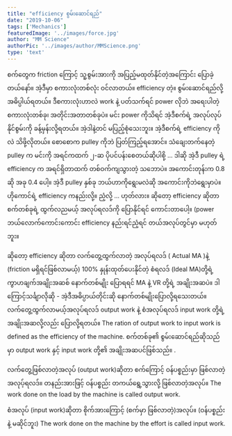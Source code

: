 ```yaml
---
title: "efficiency စွမ်းဆောင်ရည်"
date: "2019-10-06"
tags: ['Mechanics']
featuredImage: '../images/force.jpg'
author: "MM Science"
authorPic: '../images/author/MMScience.png'
type: 'text'
---
```

စက်တွေက friction ကြောင့် သူ့စွမ်းအားကို အပြည့်မထုတ်နိုင်တဲ့အကြောင်း ပြောခဲ့တယ်နော်။ အဲ့ဒီမှာ စကားလုံးတစ်လုံး ဝင်လာတယ်။ efficiency တဲ့။ စွမ်းဆောင်ရည်လို့ အဓိပ္ပါယ်ရတယ်။ ဒီစကားလုံးဟာလဲ work နဲ့ ပတ်သက်ရင် power လိုဘဲ အရေးပါတဲ့ စကားလုံးတစ်ခု၊ အတိုင်းအတာတစ်ခုပဲ။ မင်း power ကိုသိရင် အဲ့ဒီစက်ရဲ့ အလုပ်လုပ်နိုင်စွမ်းကို ခန့်မှန်းလို့ရတယ်။ အဲ့ဒါနဲ့တင် မပြည့်စုံသေးဘူး။ အဲ့ဒီစက်ရဲ့ efficiency ကိုလဲ သိဖို့လိုတယ်။ စောစောက pulley ကိုဘဲ ပြတ်ကြည့်ရအောင်။ သံချေးတက်နေတဲ့ pulley က မင်းကို အရင်ကထက် ၂-ဆ ပိုပင်ပန်းစေတယ်ဆိုပါစို့ ... ဒါဆို အဲ့ဒီ pulley ရဲ့ efficiency က အရင်ရှိတာထက် တစ်ဝက်ကျသွားတဲ့ သဘောပဲ။ အကောင်းတုန်းက 0.8 ဆို အခု 0.4 ပေါ့။ အဲ့ဒီ pulley နှစ်ခု ဘယ်ဟာကိုရွေးမလဲဆို အကောင်းကိုဘဲရွေးမှာပဲ။ ဟိုကောင်ရဲ့ efficiency ကနည်းလို့။ ညံ့လို့ ... ဟုတ်လား။ ဆိုတော့ efficiency ဆိုတာ စက်တစ်ခုရဲ့ ထွက်လညမယ့် အလုပ်ရလဒ်ကို ပြောနိုင်ရင် ကောင်းတာပေါ့။ (power ဘယ်လောက်ကောင်းကောင်း efficiency နည်းရင်ညံ့ရင် တယ်အလုပ်တွင်မှာ မဟုတ်ဘူး။

ဆိုတော့ efficiency ဆိုတာ လက်တွေ့ထွက်လာတဲ့ အလုပ်ရလဒ် ( Actual MA )နဲ့ (friction မရှိရင်ဖြစ်လာမယ့်) 100% နှုန်းထုတ်ပေးနိုင်တဲ့ စံရလဒ် (Ideal MA)တို့ရဲ့ကွာဟချက်အချိုးအဆစ် နောက်တစ်မျိုး ပြောရရင် MA နဲ့ VR တို့ရဲ့ အချိုးအဆပဲ။ ဒါကြောင့်သင်္ချာလိုဆို -
အဲ့ဒီအဓိပ္ပာယ်တိုင်းဆို နောက်တစ်မျိုးပြောလို့ရသေးတယ်။ လက်တွေ့ထွက်လာမယ့်အလုပ်ရလဒ် output work နဲ့ စံအလုပ်ရလဒ် input work တို့ရဲ့ အချိုးအဆလို့လည်း ပြောလို့ရတယ်။
The ration of output work to input work is defined as the efficiency of the machine.
စက်တစ်ခု၏ စွမ်းဆောင်ရည်ဆိုသည်မှာ output work နှင့် input work တို့၏ အချိုးအဆပင်ဖြစ်သည်။ .

လက်တွေ့ဖြစ်လာတဲ့အလုပ် (output work)ဆိုတာ စက်ကြောင့် ဝန်ပစ္စည်းမှာ ဖြစ်လာတဲ့ အလုပ့်ရလဒ်။ တနည်းအားဖြင့် ဝန်ပစ္စည်း တကယ်ရွေ့သွားလို့ ဖြစ်လာတဲ့အလုပ်။
The work done on the load by the machine is called output work.

စံအလုပ် (input work)ဆိုတာ စိုက်အားကြောင့် (စက်မှာ ဖြစ်လာတဲ့)အလုပ်။ (ဝန်ပစ္စည်းနဲ့ မဆိုင်ဘူး)
The work done on the machine by the effort is called input work.